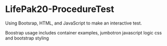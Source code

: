 # LifePak20-ProcedureTest
Using Bootsrap, HTML, and JavaScript to make an interactive test.

Boostrap usage includes container examples, jumbotron
javascript logic 
css and bootstrap styling
